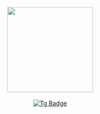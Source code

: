 <div id="header" align="center">
  <img     src="https://media.giphy.com/media/v1.Y2lkPTc5MGI3NjExMjhmeGVub2EwaGY0Y2hzMWI2cGQxeDFlZnZ6dzdkZXFrbGhoZnJhMSZlcD12MV9pbnRlcm5hbF9naWZfYnlfaWQmY3Q9cw/WIQ0N0OUvei1OW1h9Z/giphy.gif" width="200"/>
</div>

<br>

<div id="badges" align="center">
  <a href="https://t.me/gtr_malchik">
    <img src="https://img.shields.io/badge/Telegram-blue?style=for-the-badge&logo=twitter&logoColor=white"       alt="Tg Badge"/>
  </a>
</div>

<br>

<div align="center">
  <img align="center" src="https://komarev.com/ghpvc/?username=gtrmalay&style=flat-square&color=blue" alt=""/>
</div>

<!-- <div align="center">
 <img src="https://media.giphy.com/media/v1.Y2lkPTc5MGI3NjExbWsxZXFkdDZ4dnI1eXNqaW14NHZlbGRxM2d6YmltNmxlaGlyaWliOCZlcD12MV9pbnRlcm5hbF9naWZfYnlfaWQmY3Q9Zw/RbDKaczqWovIugyJmW/giphy.gif" width="200" height="130"/>
</div>

<div align="center">
  <img src="https://media.giphy.com/media/v1.Y2lkPTc5MGI3NjExdjl4bzRoZTg5dDJ1eXY0dGtwaXhoaGEwOXpyeDF6b3ljNGY3bm1saSZlcD12MV9pbnRlcm5hbF9naWZfYnlfaWQmY3Q9Zw/nGMnDqebzDcfm/giphy.gif" width="200" height="200"/>
</div> -->
